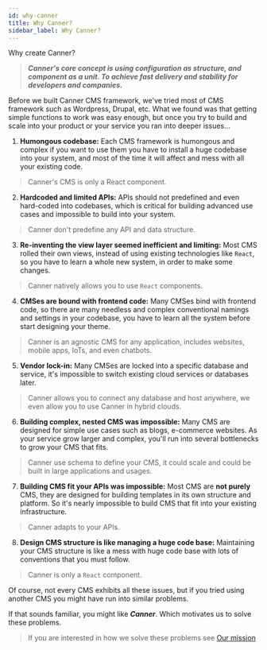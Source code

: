 ```yaml
---
id: why-canner
title: Why Canner?
sidebar_label: Why Canner?
---
```


Why create Canner?

> ***Canner's core concept is using configuration as structure, and component as a unit. To achieve fast delivery and stability for developers and companies.***

Before we built Canner CMS framework, we've tried most of CMS framework such as Wordpress, Drupal, etc. What we found was that getting simple functions to work was easy enough, but once you try to build and scale into your product or your service you ran into deeper issues...


1. **Humongous codebase:**  Each CMS framework is humongous and complex if you want to use them you have to install a huge codebase into your system, and most of the time it will affect and mess with all your existing code.

> Canner's CMS is only a React component.

2. **Hardcoded and limited APIs:**  APIs should not predefined and even hard-coded into codebases, which is critical for building advanced use cases and impossible to build into your system.

> Canner don't predefine any API and data structure.

3. **Re-inventing the view layer seemed inefficient and limiting:**  Most CMS rolled their own views, instead of using existing technologies like `React`, so you have to learn a whole new system, in order to make some changes.

> Canner natively allows you to use `React` components.

4. **CMSes are bound with frontend code:**  Many CMSes bind with frontend code, so there are many needless and complex conventional namings and settings in your codebase, you have to learn all the system before start designing your theme.

> Canner is an agnostic CMS for any application, includes websites, mobile apps, IoTs, and even chatbots.

5. **Vendor lock-in:** Many CMSes are locked into a specific database and service, it's impossible to switch existing cloud services or databases later.

> Canner allows you to connect any database and host anywhere, we even allow you to use Canner in hybrid clouds.

6. **Building complex, nested CMS was impossible:** Many CMS are designed for simple use cases such as blogs, e-commerce websites. As your service grow larger and complex, you'll run into several bottlenecks to grow your CMS that fits.

> Canner use schema to define your CMS, it could scale and could be built in large applications and usages.

7. **Building CMS fit your APIs was impossible:** Most CMS are **not purely** CMS, they are designed for building templates in its own structure and platform.  So it's nearly impossible to build CMS that fit into your existing infrastructure.

> Canner adapts to your APIs.

8. **Design CMS structure is like managing a huge code base:** Maintaining your CMS structure is like a mess with huge code base with lots of conventions that you must follow.

> Canner is only a `React` component.

Of course, not every CMS exhibits all these issues, but if you tried using another CMS you might have run into similar problems.

If that sounds familiar, you might like ***Canner***. Which motivates us to solve these problems.

> If you are interested in how we solve these problems see [Our mission](why-mission.html)